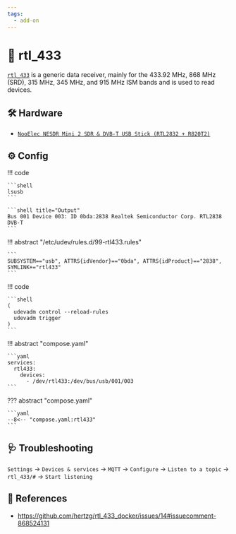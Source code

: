```yaml
---
tags:
  - add-on
---
```

# :satellite: rtl_433

[`rtl_433`][1] is a generic data receiver, mainly for the 433.92 MHz, 868 MHz (SRD), 315 MHz, 345 MHz, and 915 MHz ISM bands and is used to read devices.

## :hammer_and_wrench: Hardware

- [`NooElec NESDR Mini 2 SDR & DVB-T USB Stick (RTL2832 + R820T2)`][2]

## :gear: Config
    
!!! code

    ```shell
    lsusb
    ```

    ```shell title="Output"
    Bus 001 Device 003: ID 0bda:2838 Realtek Semiconductor Corp. RTL2838 DVB-T
    ```

!!! abstract "/etc/udev/rules.d/99-rtl433.rules"

    ```
    SUBSYSTEM=="usb", ATTRS{idVendor}=="0bda", ATTRS{idProduct}=="2838", SYMLINK+="rtl433"
    ```

!!! code

    ```shell
    (
      udevadm control --reload-rules 
      udevadm trigger
    )
    ```

!!! abstract "compose.yaml"

    ```yaml
    services:
      rtl433:
        devices:
          - /dev/rtl433:/dev/bus/usb/001/003
    ```

??? abstract "compose.yaml"

    ```yaml
    --8<-- "compose.yaml:rtl433"
    ```

## :stethoscope: Troubleshooting

`Settings` → `Devices & services` → `MQTT` → `Configure` → `Listen to a topic` → `rtl_433/#` → `Start listening`

## :link: References

- <https://github.com/hertzg/rtl_433_docker/issues/14#issuecomment-868524131>

[1]: <https://github.com/merbanan/rtl_433>
[2]: <https://www.amazon.com/dp/B00P2UOU72>
